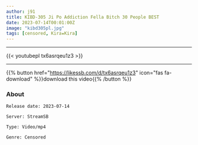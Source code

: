 ```yaml
---
author: j91
title: KIBD-305 Ji Po Addiction Fella Bitch 30 People BEST
date: 2023-07-14T00:01:00Z
image: "kibd305pl.jpg"
tags: [censored, Kira★Kira]
---
```

___

{{< youtubepl tx6asrqeu1z3 >}}
___

{{% button href="https://likessb.com/d/tx6asrqeu1z3" icon="fas fa-download" %}}download this video{{% /button %}}
### About

`Release date: 2023-07-14`

`Server: StreamSB`

`Type: Video/mp4`

`Genre:	Censored`